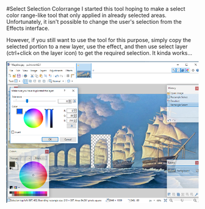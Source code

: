 #Select Selection Colorrange
I started this tool hoping to make a select color range-like tool that only applied in already selected areas. Unfortunately, it isn't possible to change the user's selection from the Effects interface.

However, if you still want to use the tool for this purpose, simply copy the selected portion to a new layer, use the effect, and then use select layer (ctrl+click on the layer icon) to get the required selection. It kinda works...

![Example Image](example.png)
